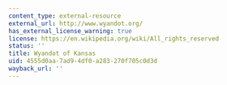 ```yaml
---
content_type: external-resource
external_url: http://www.wyandot.org/
has_external_license_warning: true
license: https://en.wikipedia.org/wiki/All_rights_reserved
status: ''
title: Wyandot of Kansas
uid: 4555d0aa-7ad9-4df0-a283-270f705c0d3d
wayback_url: ''
---
```

